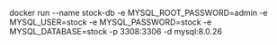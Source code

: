 docker run --name stock-db -e MYSQL_ROOT_PASSWORD=admin -e MYSQL_USER=stock -e MYSQL_PASSWORD=stock -e MYSQL_DATABASE=stock -p 3308:3306 -d mysql:8.0.26
